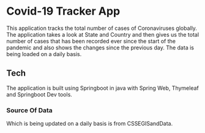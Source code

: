 <h1>Covid-19 Tracker App</h1>
<p>This application tracks the total number of cases of Coronaviruses globally. The application takes a look at State and Country and then gives us the total number of cases that has been recorded ever since the start of the pandemic and also shows the changes since the previous day. The data is being loaded on a daily basis.</p>
<h2>Tech</h2>
The application is built using Springboot in java with Spring Web, Thymeleaf and Springboot Dev tools.
<h3>Source Of Data</h3>
<p>Which is being updated on a daily basis is from CSSEGISandData.</p>
